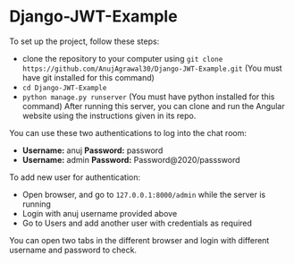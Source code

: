 # Django-JWT-Example
To set up the project, follow these steps:
- clone the repository to your computer using `git clone https://github.com/AnujAgrawal30/Django-JWT-Example.git` (You must have git installed for this command)
- `cd Django-JWT-Example`
- `python manage.py runserver` (You must have python installed for this command)
After running this server, you can clone and run the Angular website using the instructions given in its repo.

You can use these two authentications to log into the chat room:
- **Username:** anuj  **Password:** password
- **Username:** admin  **Password:** Password@2020/passsword

To add new user for authentication: 
- Open browser, and go to `127.0.0.1:8000/admin` while the server is running
- Login with anuj username provided above
- Go to Users and add another user with credentials as required

You can open two tabs in the different browser and login with different username and password to check.
